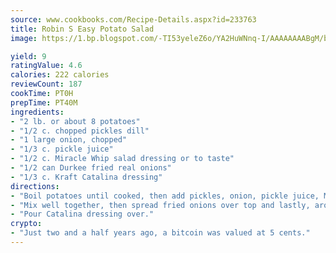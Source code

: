 ```yaml
---
source: www.cookbooks.com/Recipe-Details.aspx?id=233763
title: Robin S Easy Potato Salad
image: https://1.bp.blogspot.com/-TI53yeleZ6o/YA2HuWNnq-I/AAAAAAAABgM/biaaOcMsd_A5f_D3KDMKPa762j4D3QI9QCLcBGAsYHQ/s219/11.png

yield: 9
ratingValue: 4.6
calories: 222 calories
reviewCount: 187
cookTime: PT0H
prepTime: PT40M
ingredients:
- "2 lb. or about 8 potatoes"
- "1/2 c. chopped pickles dill"
- "1 large onion, chopped"
- "1/3 c. pickle juice"
- "1/2 c. Miracle Whip salad dressing or to taste"
- "1/2 can Durkee fried real onions"
- "1/3 c. Kraft Catalina dressing"
directions:
- "Boil potatoes until cooked, then add pickles, onion, pickle juice, Miracle Whip."
- "Mix well together, then spread fried onions over top and lastly, around the edge of bowl."
- "Pour Catalina dressing over."
crypto:
- "Just two and a half years ago, a bitcoin was valued at 5 cents."
---
```

